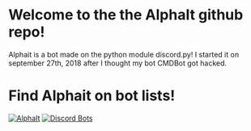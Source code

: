 # Welcome to the the AlphaIt github repo!
Alphait is a bot made on the python module discord.py! I started it on september 27th, 2018 after I thought my bot CMDBot got hacked.

# Find Alphait on bot lists!
[![AlphaIt](https://divinediscordbots.com/api/widget/493973379515416577.svg)](https://divinediscordbots.com/bot/493973379515416577) [![Discord Bots](https://discordbots.org/api/widget/493973379515416577.svg)](https://discordbots.org/bot/493973379515416577)

